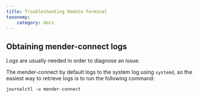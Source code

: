 ```yaml
---
title: Troubleshooting Remote Terminal
taxonomy:
    category: docs
---
```



## Obtaining mender-connect logs

Logs are usually needed in order to diagnose an issue.

The mender-connect by default logs to the system log using `systemd`, so the easiest way to retrieve logs
is to run the following command:

```
journalctl -u mender-connect
```

